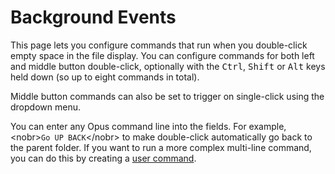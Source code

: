 # Background Events

This page lets you configure commands that run when you double-click empty space in the file display. You can configure commands for both left and middle button double-click, optionally with the <kbd>Ctrl</kbd>, <kbd>Shift</kbd> or <kbd>Alt</kbd> keys held down (so up to eight commands in total).

Middle button commands can also be set to trigger on single-click using the dropdown menu.

You can enter any Opus command line into the fields. For example, \<nobr\>`Go UP BACK`\</nobr\> to make double-click automatically go back to the parent folder. If you want to run a more complex multi-line command, you can do this by creating a [user command](/Manual/customize/the_customize_dialog/user_commands.md).
